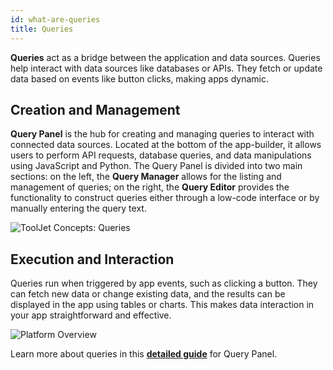 ```yaml
---
id: what-are-queries
title: Queries
---
```


**Queries** act as a bridge between the application and data sources. Queries help interact with data sources like databases or APIs. They fetch or update data based on events like button clicks, making apps dynamic.

<div>

## Creation and Management

**Query Panel** is the hub for creating and managing queries to interact with connected data sources. Located at the bottom of the app-builder, it allows users to perform API requests, database queries, and data manipulations using JavaScript and Python. The Query Panel is divided into two main sections: on the left, the **Query Manager** allows for the listing and management of queries; on the right, the **Query Editor** provides the functionality to construct queries either through a low-code interface or by manually entering the query text.

<div style={{textAlign: 'center'}}>
    <img  className="screenshot-full" src="/img/tooljet-concepts/what-are-queries/query.png" alt="ToolJet Concepts: Queries" />
</div>

</div>

<div>

## Execution and Interaction

Queries run when triggered by app events, such as clicking a button. They can fetch new data or change existing data, and the results can be displayed in the app using tables or charts. This makes data interaction in your app straightforward and effective.

<div style={{textAlign: 'center'}}>
    <img  className="screenshot-full" src="/img/tooljet-concepts/what-are-queries/trigger-query.png" alt="Platform Overview" />
</div>

</div>

Learn more about queries in this **[detailed guide](/docs/app-builder/query-panel/)** for Query Panel. 









